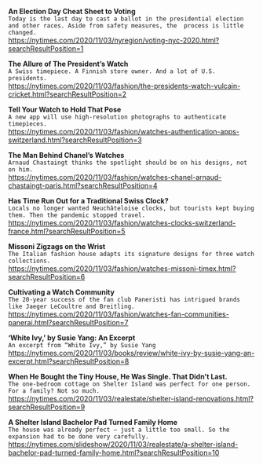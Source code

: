 **An Election Day Cheat Sheet to Voting**\
`Today is the last day to cast a ballot in the presidential election and other races. Aside from safety measures, the  process is little changed.`\
https://nytimes.com/2020/11/03/nyregion/voting-nyc-2020.html?searchResultPosition=1

**The Allure of The President’s Watch**\
`A Swiss timepiece. A Finnish store owner. And a lot of U.S. presidents.`\
https://nytimes.com/2020/11/03/fashion/the-presidents-watch-vulcain-cricket.html?searchResultPosition=2

**Tell Your Watch to Hold That Pose**\
`A new app will use high-resolution photographs to authenticate timepieces.`\
https://nytimes.com/2020/11/03/fashion/watches-authentication-apps-switzerland.html?searchResultPosition=3

**The Man Behind Chanel’s Watches**\
`Arnaud Chastaingt thinks the spotlight should be on his designs, not on him.`\
https://nytimes.com/2020/11/03/fashion/watches-chanel-arnaud-chastaingt-paris.html?searchResultPosition=4

**Has Time Run Out for a Traditional Swiss Clock?**\
`Locals no longer wanted Neuchâteloise clocks, but tourists kept buying them. Then the pandemic stopped travel.`\
https://nytimes.com/2020/11/03/fashion/watches-clocks-switzerland-france.html?searchResultPosition=5

**Missoni Zigzags on the Wrist**\
`The Italian fashion house adapts its signature designs for three watch collections.`\
https://nytimes.com/2020/11/03/fashion/watches-missoni-timex.html?searchResultPosition=6

**Cultivating a Watch Community**\
`The 20-year success of the fan club Paneristi has intrigued brands like Jaeger LeCoultre and Breitling.`\
https://nytimes.com/2020/11/03/fashion/watches-fan-communities-panerai.html?searchResultPosition=7

**‘White Ivy,’ by Susie Yang: An Excerpt**\
`An excerpt from “White Ivy,” by Susie Yang`\
https://nytimes.com/2020/11/03/books/review/white-ivy-by-susie-yang-an-excerpt.html?searchResultPosition=8

**When He Bought the Tiny House, He Was Single. That Didn’t Last.**\
`The one-bedroom cottage on Shelter Island was perfect for one person. For a family? Not so much.`\
https://nytimes.com/2020/11/03/realestate/shelter-island-renovations.html?searchResultPosition=9

**A Shelter Island Bachelor Pad Turned Family Home**\
`The house was already perfect — just a little too small. So the expansion had to be done very carefully.`\
https://nytimes.com/slideshow/2020/11/03/realestate/a-shelter-island-bachelor-pad-turned-family-home.html?searchResultPosition=10


